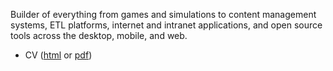 Builder of everything from games and simulations to content management systems, ETL platforms, internet and intranet applications, and open source tools across the desktop, mobile, and web.

- CV ([html](cv.html) or [pdf](cv.pdf))
